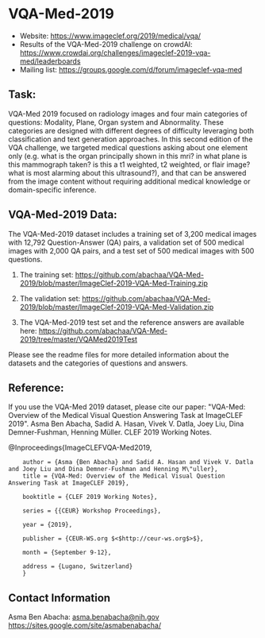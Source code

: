 # VQA-Med-2019

- Website: https://www.imageclef.org/2019/medical/vqa/
- Results of the VQA-Med-2019 challenge on crowdAI: https://www.crowdai.org/challenges/imageclef-2019-vqa-med/leaderboards
- Mailing list: https://groups.google.com/d/forum/imageclef-vqa-med 

Task:
-------------------
VQA-Med 2019 focused on radiology images and four main categories of questions: Modality, Plane, Organ system and Abnormality. These categories are designed with different degrees of difficulty leveraging both classification and text generation approaches. In this second edition of the VQA challenge, we targeted medical questions asking about one element only (e.g. what is the organ principally shown in this mri? in what plane is this mammograph taken? is this a t1 weighted, t2 weighted, or flair image? what is most alarming about this ultrasound?), and that can be answered from the image content without requiring additional medical knowledge or domain-specific inference.  

VQA-Med-2019 Data:
-------------------
The VQA-Med-2019 dataset includes a training set of 3,200 medical images with 12,792 Question-Answer (QA) pairs, a validation set of 500 medical images with 2,000 QA pairs, and a test set of 500 medical images with 500 questions. 

1) The training set: https://github.com/abachaa/VQA-Med-2019/blob/master/ImageClef-2019-VQA-Med-Training.zip  

2) The validation set: https://github.com/abachaa/VQA-Med-2019/blob/master/ImageClef-2019-VQA-Med-Validation.zip

3) The VQA-Med-2019 test set and the reference answers are available here: https://github.com/abachaa/VQA-Med-2019/tree/master/VQAMed2019Test  

Please see the readme files for more detailed information about the datasets and the categories of questions and answers.  

Reference: 
-------------------

If you use the VQA-Med 2019 dataset, please cite our paper:
"VQA-Med: Overview of the Medical Visual Question Answering Task at ImageCLEF 2019". Asma Ben Abacha, Sadid A. Hasan, Vivek V. Datla, Joey Liu, Dina Demner-Fushman, Henning Müller. CLEF 2019 Working Notes.  

@Inproceedings{ImageCLEFVQA-Med2019,

        author = {Asma {Ben Abacha} and Sadid A. Hasan and Vivek V. Datla and Joey Liu and Dina Demner-Fushman and Henning M\"uller},
        title = {VQA-Med: Overview of the Medical Visual Question Answering Task at ImageCLEF 2019},
        
        booktitle = {CLEF 2019 Working Notes},
        
        series = {{CEUR} Workshop Proceedings},
        
        year = {2019},
        
        publisher = {CEUR-WS.org $<$http://ceur-ws.org$>$},
        
        month = {September 9-12},
        
        address = {Lugano, Switzerland}
        }
        
 Contact Information
 -------------------
Asma Ben Abacha: asma.benabacha@nih.gov   https://sites.google.com/site/asmabenabacha/

